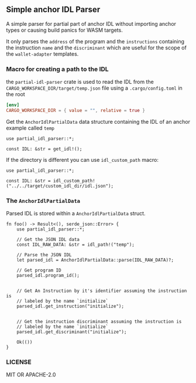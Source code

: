 ## Simple anchor IDL Parser
A simple parser for partial part of anchor IDL without importing anchor types or causing build panics for WASM targets.

It only parses the `address` of the program and the `instructions` containing the instruction `name` and the `discriminant` which are useful for the scope of the `wallet-adapter` templates.


### Macro for creating a path to the IDL
the `partial-idl-parser` crate is used to read the IDL from the `CARGO_WORKSPACE_DIR/target/temp.json` file using a `.cargo/config.toml` in the root

```toml
[env]
CARGO_WORKSPACE_DIR = { value = "", relative = true }
```

Get the `AnchorIdlPartialData` data structure containing the IDL of an anchor example called `temp`

```rust,ignore
use partial_idl_parser::*;

const IDL: &str = get_idl!();
```

If the directory is different you can use `idl_custom_path` macro:
```rust,ignore
use partial_idl_parser::*;

const IDL: &str = idl_custom_path!("../../target/custom_idl_dir/idl.json");
```

### The `AnchorIdlPartialData`
Parsed IDL is stored within a `AnchorIdlPartialData` struct.

```rust,ignore
fn foo() -> Result<(), serde_json::Error> {
    use partial_idl_parser::*;

    // Get the JSON IDL data
    const IDL_RAW_DATA: &str = idl_path!("temp");

    // Parse the JSON IDL
    let parsed_idl = AnchorIdlPartialData::parse(IDL_RAW_DATA)?;

    // Get program ID
    parsed_idl.program_id();


    // Get An Instruction by it's identifier assuming the instruction is
    // labeled by the name `initialize`
    parsed_idl.get_instruction("initialize");


    // Get the instruction discriminant assuming the instruction is
    // labeled by the name `initialize`
    parsed_idl.get_discriminant("initialize");

    Ok(())
}
```

### LICENSE
MIT OR APACHE-2.0